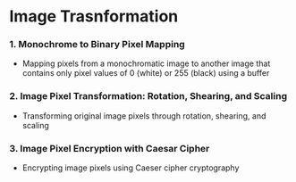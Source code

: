 # Image Trasnformation

### 1. Monochrome to Binary Pixel Mapping
- Mapping pixels from a monochromatic image to another image that contains only pixel values of 0 (white) or 255 (black) using a buffer

### 2. Image Pixel Transformation: Rotation, Shearing, and Scaling
- Transforming original image pixels through rotation, shearing, and scaling

### 3. Image Pixel Encryption with Caesar Cipher
- Encrypting image pixels using Caeser cipher cryptography

